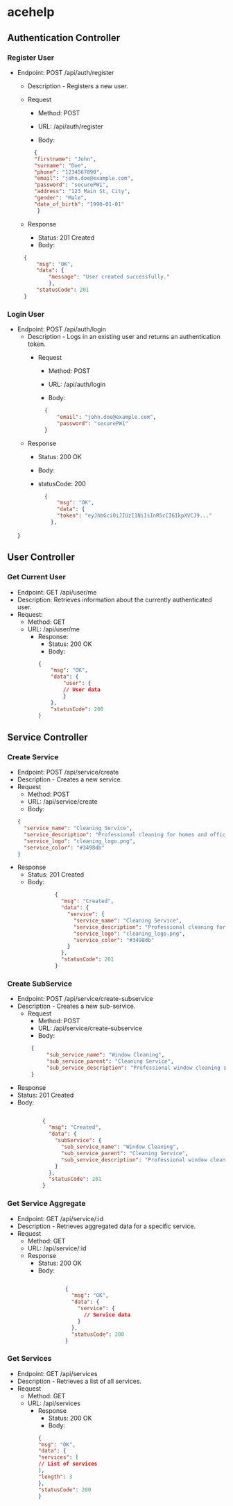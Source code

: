 # acehelp


## Authentication Controller

### Register User

* Endpoint: POST /api/auth/register

  * Description  - Registers a new user.

  * Request

      * Method: POST

      * URL: /api/auth/register

      * Body:

      ```json
        {
        "firstname": "John",
        "surname": "Doe",
        "phone": "1234567890",
        "email": "john.doe@example.com",
        "password": "securePW1",
        "address": "123 Main St, City",
        "gender": "Male",
        "date_of_birth": "1990-01-01"
         }

  * Response
    * Status: 201 Created
    * Body:

  ```json
    {
        "msg": "OK",
        "data": {
            "message": "User created successfully."
            },
        "statusCode": 201
    }

### Login User

* Endpoint: POST /api/auth/login
  * Description - Logs in an existing user and returns an authentication token.
    * Request

        * Method: POST

        * URL: /api/auth/login

        * Body:

        ```json
          {
              "email": "john.doe@example.com",
              "password": "securePW1"
          }

  * Response
    * Status: 200 OK
    * Body:
    * statusCode: 200

      ```json
        {
            "msg": "OK",
            "data": {
            "token": "eyJhbGciOiJIUzI1NiIsInR5cCI6IkpXVCJ9..."
          },
  }

## User Controller
### Get Current User
* Endpoint: GET /api/user/me
* Description: Retrieves information about the currently authenticated user.
* Request:
  * Method: GET
  * URL: /api/user/me
    * Response:
      * Status: 200 OK 
      * Body:
      ```json
      {
          "msg": "OK",
          "data": {
              "user": {
              // User data
              }
          },
          "statusCode": 200
      }

## Service Controller
### Create Service

* Endpoint: POST /api/service/create
* Description - Creates a new service.
* Request 
  * Method: POST 
  * URL: /api/service/create 
  * Body:
  ```json
  {
    "service_name": "Cleaning Service",
    "service_description": "Professional cleaning for homes and offices",
    "service_logo": "cleaning_logo.png",
    "service_color": "#3498db"
  }

* Response 
  * Status: 201 Created 
  * Body:
  ```json
              {
                "msg": "Created",
                "data": {
                  "service": {
                    "service_name": "Cleaning Service",
                    "service_description": "Professional cleaning for homes and offices",
                    "service_logo": "cleaning_logo.png",
                    "service_color": "#3498db"
                  }
                },
                "statusCode": 201
              }

### Create SubService
* Endpoint: POST /api/service/create-subservice 
* Description - Creates a new sub-service. 
  * Request 
    * Method: POST 
    * URL: /api/service/create-subservice 
    * Body:
    ```json
     {
          "sub_service_name": "Window Cleaning",
          "sub_service_parent": "Cleaning Service",
          "sub_service_description": "Professional window cleaning service for homes and offices"
     }

* Response 
* Status: 201 Created 
* Body:
    ```json

            {
              "msg": "Created",
              "data": {
                "subService": {
                  "sub_service_name": "Window Cleaning",
                  "sub_service_parent": "Cleaning Service",
                  "sub_service_description": "Professional window cleaning service for homes and offices"
                }
              },
              "statusCode": 201
            }

### Get Service Aggregate
* Endpoint: GET /api/service/:id
* Description - Retrieves aggregated data for a specific service. 
* Request 
  * Method: GET 
  * URL: /api/service/:id 
  * Response 
    * Status: 200 OK
    * Body:
    ```json

                {
                  "msg": "OK",
                  "data": {
                    "service": {
                      // Service data
                    }
                  },
                  "statusCode": 200
                }

### Get Services
* Endpoint: GET /api/services
* Description - Retrieves a list of all services.
* Request 
  * Method: GET
  * URL: /api/services
    * Response
      * Status: 200 OK
      * Body:
      ```json
      {
      "msg": "OK",
      "data": {
      "services": [
      // List of services
      ],
      "length": 3
      },
      "statusCode": 200
      }
